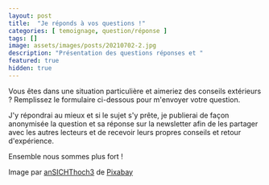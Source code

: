```yaml
---
layout: post
title:  "Je réponds à vos questions !"
categories: [ temoignage, question/réponse ]
tags: []
image: assets/images/posts/20210702-2.jpg
description: "Présentation des questions réponses et "
featured: true
hidden: true
---
```


Vous êtes dans une situation particulière et aimeriez des conseils extérieurs ? Remplissez le formulaire ci-dessous pour m'envoyer votre question. 

J'y répondrai au mieux et si le sujet s'y prête, je publierai de façon anonymisée la question et sa réponse sur la newsletter afin de les partager avec les autres lecteurs et de recevoir leurs propres conseils et retour d'expérience. 

Ensemble nous sommes plus fort !

Image par <a href="https://pixabay.com/fr/users/ansichthoch3-1636623/?utm_source=link-attribution&amp;utm_medium=referral&amp;utm_campaign=image&amp;utm_content=1819966">anSICHThoch3</a> de <a href="https://pixabay.com/fr/?utm_source=link-attribution&amp;utm_medium=referral&amp;utm_campaign=image&amp;utm_content=1819966">Pixabay</a>